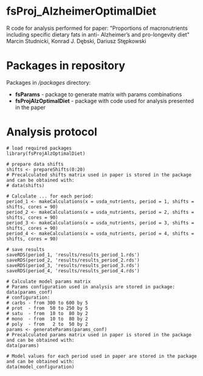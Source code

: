 # fsProj_AlzheimerOptimalDiet

R code for analysis performed for paper: 
&#34;Proportions of macronutrients including specific dietary fats in anti-
Alzheimer’s and pro-longevity diet&#34;  
Marcin Studnicki, Konrad J. Dębski, Dariusz Stępkowski

# Packages in repository
Packages in */packages* directory:
- **fsParams** - package to generate matrix with params combinations
- **fsProjAlzOptimalDiet** - package with code used for analysis presented in the paper

# Analysis protocol

```
# load required packages
library(fsProjAlzOptimalDiet)

# prepare data shifts
shifts <- prepareShifts(0:20)
# Precalculated shifts matrix used in paper is stored in the package and can be obtained with:
# data(shifts)

# Calculate ... for each period:
period_1 <- makeCalculations(x = usda_nutrients, period = 1, shifts = shifts, cores = 90)
period_2 <- makeCalculations(x = usda_nutrients, period = 2, shifts = shifts, cores = 90)
period_3 <- makeCalculations(x = usda_nutrients, period = 3, shifts = shifts, cores = 90)
period_4 <- makeCalculations(x = usda_nutrients, period = 4, shifts = shifts, cores = 90)

# save results
saveRDS(period_1, 'results/results_period_1.rds')
saveRDS(period_2, 'results/results_period_2.rds')
saveRDS(period_3, 'results/results_period_3.rds')
saveRDS(period_4, 'results/results_period_4.rds')

# Calculate model params matrix
# Params configuration used in analysis are stored in package:
data(params_conf)
# configuration:
# carbs - from 300 to 600 by 5
# prot  - from  50 to 250 by 5
# satu  - from  10 to  80 by 2
# mono  - from  10 to  80 by 2
# poly  - from   2 to  50 by 2
params <- generateParams(params_conf)
# Precalculated params matrix used in paper is stored in the package and can be obtained with:
data(params)

# Model values for each period used in paper are stored in the package and can be obtained with:
data(model_configuration)


```
